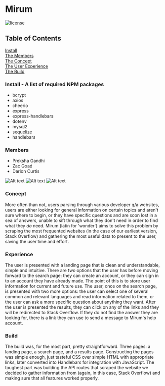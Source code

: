 # Mirum
[![license](https://img.shields.io/github/license/DAVFoundation/captain-n3m0.svg?style=flat-square)](https://github.com/DAVFoundation/captain-n3m0/blob/master/LICENSE)

## Table of Contents

[Install](#install)<br />
[The Members](#members)<br />
[The Concept](#concept)<br />
[The User Experience](#experience)<br />
[The Build](#build)<br />


### Install - A list of required NPM packages
- bcrypt
- axios
- cheerio
- express
- express-handlebars
- dotenv
- mysql2
- sequelize
- handlebars



### Members

- Preksha Gandhi
- Zac Goad
- Darion Curtis


![Alt text](Mirum/assets/mirumlanding.png?raw=true "Optional Title")
![Alt text](Mirum/assets/mirumsearch.png?raw=true "Optional Title")
![Alt text](Mirum/assets/mirumresults.png?raw=true "Optional Title")





### Concept
  More often than not, users parsing through various developer q/a websites, users are either looking for general information on certain topics and aren't sure where to begin, or they have specific questions and are soon lost in a sea of answers, unable to sift through what they don't need in order to find what they *do* need.  Mirum (latin for 'wonder') aims to solve this problem by scraping the most frequented websites (in the case of our earliest version, Stack Overflow) and gathering the most useful data to present to the user, saving the user time and effort.





### Experience
  The user is presented with a landing page that is clean and understandable, simple and intuitive.  There are two options that the user has before moving forward to the search page: they can create an account, or they can sign in to an account they have already made.  The point of this is to store user information for current and future use.  The user, once on the search page, is presented with two more options: the user can select one of several common and relevant languages and read information related to them, or the user can ask a more specific question about anything they want.  After the user is presented the results, they can click on any of the links and they will be redirected to Stack Overflow.  If they do not find the answer they are looking for, there is a link they can use to send a message to Mirum's help account.






### Build
  The build was, for the most part, pretty straightforward.  Three pages: a landing page, a search page, and a results page.  Constructing the pages was simple enough, just tasteful CSS over simple HTML with appropriate links, later converted into Handlebars for integration with JavaScript.  The toughest part was building the API routes that scraped the website we decided to gather information from (again, in this case, Stack Overflow) and making sure that all features worked properly.
